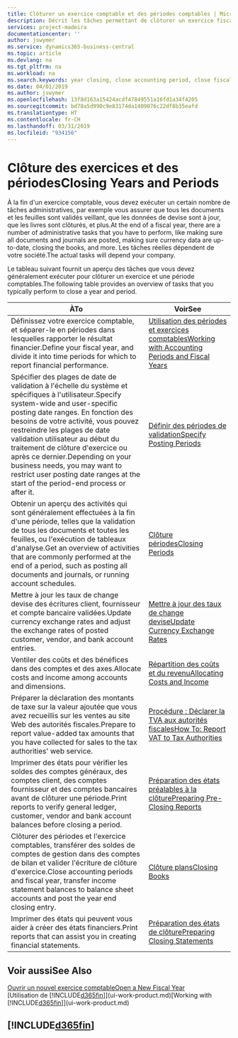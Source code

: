 ```yaml
---
title: Clôturer un exercice comptable et des périodes comptables | Microsoft Docs
description: Décrit les tâches permettant de clôturer un exercice fiscal ou une période comptable, par exemple, en vérifiant que les documents et les feuilles sont validés et en vérifiant les soldes bancaires.
services: project-madeira
documentationcenter: ''
author: jswymer
ms.service: dynamics365-business-central
ms.topic: article
ms.devlang: na
ms.tgt_pltfrm: na
ms.workload: na
ms.search.keywords: year closing, close accounting period, close fiscal year, bank account detailed trial balance
ms.date: 04/01/2019
ms.author: jswymer
ms.openlocfilehash: 13f8d163a15424acdf47849551a16fd1a34f4205
ms.sourcegitcommit: bd78a5d990c9e83174da1409076c22df8b35eafd
ms.translationtype: HT
ms.contentlocale: fr-CH
ms.lasthandoff: 03/31/2019
ms.locfileid: "934156"
---
```

# <a name="closing-years-and-periods"></a><span data-ttu-id="5acba-103">Clôture des exercices et des périodes</span><span class="sxs-lookup"><span data-stu-id="5acba-103">Closing Years and Periods</span></span>
<span data-ttu-id="5acba-104">À la fin d'un exercice comptable, vous devez exécuter un certain nombre de tâches administratives, par exemple vous assurer que tous les documents et les feuilles sont validés veillant, que les données de devise sont à jour, que les livres sont clôturés, et plus.</span><span class="sxs-lookup"><span data-stu-id="5acba-104">At the end of a fiscal year, there are a number of administrative tasks that you have to perform, like making sure all documents and journals are posted, making sure currency data are up-to-date, closing the books, and more.</span></span> <span data-ttu-id="5acba-105">Les tâches réelles dépendent de votre société.</span><span class="sxs-lookup"><span data-stu-id="5acba-105">The actual tasks will depend your company.</span></span>

<span data-ttu-id="5acba-106">Le tableau suivant fournit un aperçu des tâches que vous devez généralement exécuter pour clôturer un exercice et une période comptables.</span><span class="sxs-lookup"><span data-stu-id="5acba-106">The following table provides an overview of tasks that you typically perform to close a year and period.</span></span>

| <span data-ttu-id="5acba-107">À</span><span class="sxs-lookup"><span data-stu-id="5acba-107">To</span></span> | <span data-ttu-id="5acba-108">Voir</span><span class="sxs-lookup"><span data-stu-id="5acba-108">See</span></span> |
| --- | --- |
| <span data-ttu-id="5acba-109">Définissez votre exercice comptable, et séparer-le en périodes dans lesquelles rapporter le résultat financier.</span><span class="sxs-lookup"><span data-stu-id="5acba-109">Define your fiscal year, and divide it into time periods for which to report financial performance.</span></span> | [<span data-ttu-id="5acba-110">Utilisation des périodes et exercices comptables</span><span class="sxs-lookup"><span data-stu-id="5acba-110">Working with Accounting Periods and Fiscal Years</span></span>](finance-accounting-periods-and-fiscal-years.md)|
| <span data-ttu-id="5acba-111">Spécifier des plages de date de validation à l'échelle du système et spécifiques à l'utilisateur.</span><span class="sxs-lookup"><span data-stu-id="5acba-111">Specify system-wide and user-specific posting date ranges.</span></span> <span data-ttu-id="5acba-112">En fonction des besoins de votre activité, vous pouvez restreindre les plages de date validation utilisateur au début du traitement de clôture d'exercice ou après ce dernier.</span><span class="sxs-lookup"><span data-stu-id="5acba-112">Depending on your business needs, you may want to restrict user posting date ranges at the start of the period-end process or after it.</span></span> |[<span data-ttu-id="5acba-113">Définir des périodes de validation</span><span class="sxs-lookup"><span data-stu-id="5acba-113">Specify Posting Periods</span></span>](finance-how-specify-posting-periods.md) |
| <span data-ttu-id="5acba-114">Obtenir un aperçu des activités qui sont généralement effectuées à la fin d'une période, telles que la validation de tous les documents et toutes les feuilles, ou l'exécution de tableaux d'analyse.</span><span class="sxs-lookup"><span data-stu-id="5acba-114">Get an overview of activities that are commonly performed at the end of a period, such as posting all documents and journals, or running account schedules.</span></span> |[<span data-ttu-id="5acba-115">Clôture périodes</span><span class="sxs-lookup"><span data-stu-id="5acba-115">Closing Periods</span></span>](year-how-complete-period-end-processes.md) |
| <span data-ttu-id="5acba-116">Mettre à jour les taux de change devise des écritures client, fournisseur et compte bancaire validées.</span><span class="sxs-lookup"><span data-stu-id="5acba-116">Update currency exchange rates and adjust the exchange rates of posted customer, vendor, and bank account entries.</span></span> |[<span data-ttu-id="5acba-117">Mettre à jour des taux de change devise</span><span class="sxs-lookup"><span data-stu-id="5acba-117">Update Currency Exchange Rates</span></span>](finance-how-update-currencies.md) |
| <span data-ttu-id="5acba-118">Ventiler des coûts et des bénéfices dans des comptes et des axes.</span><span class="sxs-lookup"><span data-stu-id="5acba-118">Allocate costs and income among accounts and dimensions.</span></span> |[<span data-ttu-id="5acba-119">Répartition des coûts et du revenu</span><span class="sxs-lookup"><span data-stu-id="5acba-119">Allocating Costs and Income</span></span>](year-allocate-costs-income.md) |
| <span data-ttu-id="5acba-120">Préparer la déclaration des montants de taxe sur la valeur ajoutée que vous avez recueillis sur les ventes au site Web des autorités fiscales.</span><span class="sxs-lookup"><span data-stu-id="5acba-120">Prepare to report value-added tax amounts that you have collected for sales to the tax authorities' web service.</span></span> |[<span data-ttu-id="5acba-121">Procédure : Déclarer la TVA aux autorités fiscales</span><span class="sxs-lookup"><span data-stu-id="5acba-121">How To: Report VAT to Tax Authorities</span></span>](finance-how-report-vat.md)|
| <span data-ttu-id="5acba-122">Imprimer des états pour vérifier les soldes des comptes généraux, des comptes client, des comptes fournisseur et des comptes bancaires avant de clôturer une période.</span><span class="sxs-lookup"><span data-stu-id="5acba-122">Print reports to verify general ledger, customer, vendor and bank account balances before closing a period.</span></span> |[<span data-ttu-id="5acba-123">Préparation des états préalables à la clôture</span><span class="sxs-lookup"><span data-stu-id="5acba-123">Preparing Pre-Closing Reports</span></span>](year-prepare-preclose-reports.md) |
| <span data-ttu-id="5acba-124">Clôturer des périodes et l'exercice comptables, transférer des soldes de comptes de gestion dans des comptes de bilan et valider l'écriture de clôture d'exercice.</span><span class="sxs-lookup"><span data-stu-id="5acba-124">Close accounting periods and fiscal year, transfer income statement balances to balance sheet accounts and post the year end closing entry.</span></span> |[<span data-ttu-id="5acba-125">Clôture plans</span><span class="sxs-lookup"><span data-stu-id="5acba-125">Closing Books</span></span>](year-close-books.md) |
| <span data-ttu-id="5acba-126">Imprimer des états qui peuvent vous aider à créer des états financiers.</span><span class="sxs-lookup"><span data-stu-id="5acba-126">Print reports that can assist you in creating financial statements.</span></span> |[<span data-ttu-id="5acba-127">Préparation des états de clôture</span><span class="sxs-lookup"><span data-stu-id="5acba-127">Preparing Closing Statements</span></span>](year-prepare-close-statement.md) |

## <a name="see-also"></a><span data-ttu-id="5acba-128">Voir aussi</span><span class="sxs-lookup"><span data-stu-id="5acba-128">See Also</span></span>
[<span data-ttu-id="5acba-129">Ouvrir un nouvel exercice comptable</span><span class="sxs-lookup"><span data-stu-id="5acba-129">Open a New Fiscal Year</span></span>](finance-how-open-new-fiscal-year.md)  
<span data-ttu-id="5acba-130">[Utilisation de [!INCLUDE[d365fin](includes/d365fin_md.md)]](ui-work-product.md)</span><span class="sxs-lookup"><span data-stu-id="5acba-130">[Working with [!INCLUDE[d365fin](includes/d365fin_md.md)]](ui-work-product.md)</span></span>

## [!INCLUDE[d365fin](includes/free_trial_md.md)]  
 
